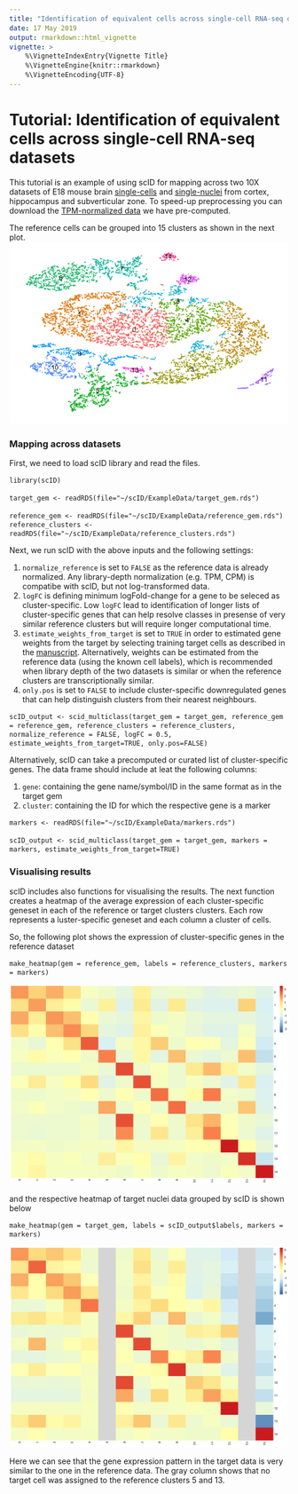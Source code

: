```yaml
---
title: "Identification of equivalent cells across single-cell RNA-seq datasets"
date: 17 May 2019
output: rmarkdown::html_vignette
vignette: >
    %\VignetteIndexEntry{Vignette Title}  
    %\VignetteEngine{knitr::rmarkdown}
    %\VignetteEncoding{UTF-8}
---
```


# Tutorial: Identification of equivalent cells across single-cell RNA-seq datasets

This tutorial is an example of using scID for mapping across two 10X datasets of E18 mouse brain [single-cells](https://support.10xgenomics.com/single-cell-gene-expression/datasets/2.1.0/neuron_9k) and [single-nuclei](https://support.10xgenomics.com/single-cell-gene-expression/datasets/2.1.0/nuclei_900) from cortex, hippocampus and subverticular zone. To speed-up preprocessing you can download the [TPM-normalized data](../ExampleData/) we have pre-computed.

The reference cells can be grouped into 15 clusters as shown in the next plot.
![](../ExampleData/figures/Reference_tSNE.png)

### Mapping across datasets
First, we need to load scID library and read the files. 
```
library(scID)

target_gem <- readRDS(file="~/scID/ExampleData/target_gem.rds")

reference_gem <- readRDS(file="~/scID/ExampleData/reference_gem.rds")
reference_clusters <- readRDS(file="~/scID/ExampleData/reference_clusters.rds")
```

Next, we run scID with the above inputs and the following settings:
1. ```normalize_reference``` is set to ```FALSE``` as the reference data is already normalized. Any library-depth normalization (e.g. TPM, CPM) is compatibe with scID, but not log-transformed data. 
2. ```logFC``` is defining minimum logFold-change for a gene to be seleced as cluster-specific. Low ```logFC``` lead to identification of longer lists of cluster-specific genes that can help resolve classes in presense of very similar reference clusters but will require longer computational time.  
3. ```estimate_weights_from_target``` is set to ```TRUE``` in order to estimated gene weights from the target by selecting training target cells as described in the [manuscript](https://www.biorxiv.org/content/10.1101/470203v1). Alternatively, weights can be estimated from the reference data (using the known cell labels), which is recommended when library depth of the two datasets is similar or when the reference clusters are transcriptionally similar. 
4. ```only.pos``` is set to ```FALSE``` to include cluster-specific downregulated genes that can help distinguish clusters from their nearest neighbours. 

```
scID_output <- scid_multiclass(target_gem = target_gem, reference_gem = reference_gem, reference_clusters = reference_clusters, normalize_reference = FALSE, logFC = 0.5, estimate_weights_from_target=TRUE, only.pos=FALSE)
```

Alternatively, scID can take a precomputed or curated list of cluster-specific genes. The data frame should include at leat the following columns:
1. ```gene```: containing the gene name/symbol/ID in the same format as in the target gem
2. ```cluster```: containing the ID for which the respective gene is a marker 

```
markers <- readRDS(file="~/scID/ExampleData/markers.rds")

scID_output <- scid_multiclass(target_gem = target_gem, markers = markers, estimate_weights_from_target=TRUE)
```

### Visualising results 
scID includes also functions for visualising the results.
The next function creates a heatmap of the average expression of each cluster-specific geneset in each of the reference or target clusters clusters. Each row represents a luster-specific geneset and each column a cluster of cells.

So, the following plot shows the expression of cluster-specific genes in the reference dataset

```
make_heatmap(gem = reference_gem, labels = reference_clusters, markers = markers)
```
![](../ExampleData/figures/Reference_heatmap.png)

and the respective heatmap of target nuclei data grouped by scID is shown below
```
make_heatmap(gem = target_gem, labels = scID_output$labels, markers = markers)
```
![](../ExampleData/figures/Target_heatmap.png)

Here we can see that the gene expression pattern in the target data is very similar to the one in the reference data. The gray column shows that no target cell was assigned to the reference clusters 5 and 13.


